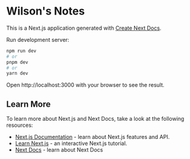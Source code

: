 # Wilson's Notes

This is a Next.js application generated with [Create Next Docs](https://github.com/fuma-nama/next-docs).

Run development server:

```bash
npm run dev
# or
pnpm dev
# or
yarn dev
```

Open http://localhost:3000 with your browser to see the result.

## Learn More

To learn more about Next.js and Next Docs, take a look at the following resources:

- [Next.js Documentation](https://nextjs.org/docs) - learn about Next.js features and API.
- [Learn Next.js](https://nextjs.org/learn) - an interactive Next.js tutorial.
- [Next Docs](https://next-docs-zeta.vercel.app) - learn about Next Docs
